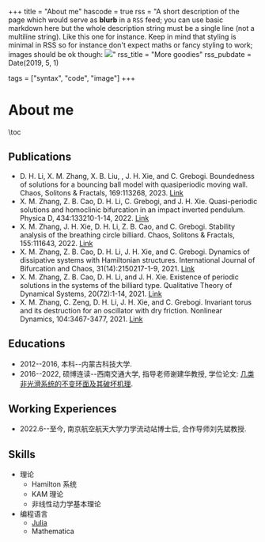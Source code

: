 +++
title = "About me"
hascode = true
rss = "A short description of the page which would serve as **blurb** in a `RSS` feed; you can use basic markdown here but the whole description string must be a single line (not a multiline string). Like this one for instance. Keep in mind that styling is minimal in RSS so for instance don't expect maths or fancy styling to work; images should be ok though: ![](https://upload.wikimedia.org/wikipedia/en/b/b0/Rick_and_Morty_characters.jpg)"
rss_title = "More goodies"
rss_pubdate = Date(2019, 5, 1)

tags = ["syntax", "code", "image"]
+++

# About me

\toc

## Publications

-  D. H. Li, X. M. Zhang, X. B. Liu, , J. H. Xie, and C. Grebogi. Boundedness of solutions for a bouncing ball model with quasiperiodic moving wall. Chaos, Solitons & Fractals, 169:113268, 2023. [Link](https://doi.org/10.1016/j.chaos.2023.113268)
-  X. M. Zhang, Z. B. Cao, D. H. Li, C. Grebogi, and J. H. Xie. Quasi-periodic solutions and homoclinic bifurcation in an impact inverted pendulum. Physica D, 434:133210-1-14, 2022. [Link](https://doi.org/10.1016/j.physd.2022.133210)
-  X. M. Zhang, J. H. Xie, D. H. Li, Z. B. Cao, and C. Grebogi. Stability analysis of the breathing circle billiard. Chaos, Solitons & Fractals, 155:111643, 2022. [Link](https://doi.org/10.1016/j.chaos.2021.111643)
-  X. M. Zhang, Z. B. Cao, D. H. Li, J. H. Xie, and C. Grebogi. Dynamics of dissipative systems with Hamiltonian structures. International Journal of Bifurcation and Chaos, 31(14):2150217-1-9, 2021. [Link](https://doi.org/10.1142/S0218127421502175)
-  X. M. Zhang, Z. B. Cao, D. H. Li, and J. H. Xie. Existence of periodic solutions in the systems of the billiard type. Qualitative Theory of Dynamical Systems, 20(72):1-14, 2021. [Link](https://link.springer.com/article/10.1007/s12346-021-00514-5)
-  X. M. Zhang, C. Zeng, D. H. Li, J. H. Xie, and C. Grebogi. Invariant torus and its destruction for an oscillator with dry friction. Nonlinear Dynamics, 104:3467-3477, 2021. [Link](https://link.springer.com/article/10.1007/s11071-021-06492-2)


## Educations

* 2012--2016, 本科--内蒙古科技大学.
* 2016--2022, 硕博连读--西南交通大学, 指导老师谢建华教授, 学位论文: [几类非光滑系统的不变环面及其破坏机理](/files/Phd-thesis.pdf).

## Working Experiences

* 2022.6--至今, 南京航空航天大学力学流动站博士后, 合作导师刘先斌教授.

  
## Skills

* 理论
  * Hamilton 系统
  * KAM 理论
  * 非线性动力学基本理论
* 编程语言
  * [Julia](https://julialang.org)
  * Mathematica

<!-- ## Hobits

* 阅读
* 游戏
* 口琴 -->